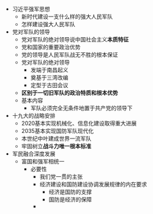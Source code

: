 - 习近平强军思想
	- 新时代建设一支什么样的强大人民军队
	- 怎样建设强大人民军队
- 党对军队的领导
	- 党对军队的绝对领导说中国社会主义**本质特征**
	- 党和国家的重要政治优势
	- 党的领导是人民军队战无不胜的根本保证
	- 党对军队的绝对领导
		- 发端于南昌起义
		- 奠基于三湾改编
		- 定型于古田会议
	- **区别于一切旧军队的政治特质和根本优势**
	- 基本内容
		- 军队必须完全无条件地置于共产党的领导下
- 十九大的战略安排
	- 2020基本实现机械化、信息化建设取得重大进展
	- 2035基本实现国防军队现代化
	- 本世纪中叶建成世界一流军队
	- 牢固树立**战斗力唯一根本标准**
- 军民融合深度发展
	- 富国和强军相统一
		- 必要性
			- 我们党一贯的主张
			- 经济建设和国防建设协调发展规律的内在要求
				- 经济是国防的支撑
				- 国防是经济的保障
			-
